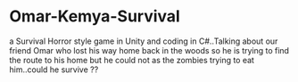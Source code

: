 # Omar-Kemya-Survival

a Survival Horror style game in Unity and coding in C#..Talking about our friend Omar who lost his way home back in the woods so he is trying to find the route to his home but he could not as the zombies trying to eat him..could he survive ??
